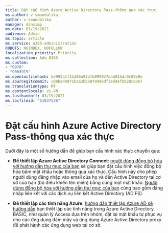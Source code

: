 ```yaml
---
title: Đặt cấu hình Azure Active Directory Pass-thông qua xác thực
ms.author: v-smandalika
author: v-smandalika
manager: dansimp
ms.date: 03/19/2021
audience: Admin
ms.topic: article
ms.service: o365-administration
ROBOTS: NOINDEX, NOFOLLOW
localization_priority: Priority
ms.collection: Adm_O365
ms.custom:
- "6970"
- "9003915"
ms.openlocfilehash: be993b1f22d89a92afb099937dae815dc9c09e0e
ms.sourcegitcommit: c08bed4071baa3bb5879496df3ed44fb828c8367
ms.translationtype: MT
ms.contentlocale: vi-VN
ms.lasthandoff: 03/19/2021
ms.locfileid: "51037536"
---
```

# <a name="configure-azure-active-directory-pass-through-authentication"></a>Đặt cấu hình Azure Active Directory Pass-thông qua xác thực

Dưới đây là một số hướng dẫn để giúp bạn cấu hình xác thực chuyển qua:

- **Để thiết lập Azure Active Directory Connect**: [người dùng đồng bộ hóa với hướng dẫn thư mục của bạn](https://admin.microsoft.com/AdminPortal/Home) sẽ giúp bạn đặt cấu hình việc đồng bộ hóa băm mật khẩu hoặc thông qua xác thực. Cấu hình này cho phép người dùng đăng nhập vào email của họ và đến Active Directory tại cơ sở của bạn (bộ điều khiển tên miền) bằng cùng một mật khẩu.  [Người dùng đồng bộ hóa với hướng dẫn thư mục của bạn](https://admin.microsoft.com/AdminPortal/Home) cũng bao gồm đăng nhập liên kết với các dịch vụ liên kết Active Directory (AD FS).

- **Để thiết lập các tính năng Azure**: [hướng dẫn thiết lập Azure AD sẽ hướng dẫn](https://admin.microsoft.com/adminportal/home#/modernonboarding/azureadsetup) bạn thiết lập các tính năng trong Azure Active Directory BASIC, như quản lý Access dựa trên nhóm, đặt lại mật khẩu tự phục vụ cho các ứng dụng đám mây và ứng dụng Azure Active Directory proxy để phát hành các ứng dụng web tại cơ sở.


